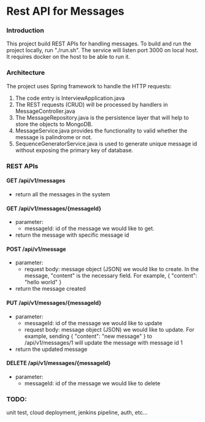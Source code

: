 # Rest API for Messages

### Introduction
This project build REST APIs for handling messages. 
To build and run the project locally, run "./run.sh". 
The service will listen port 3000 on local host.
It requires docker on the host to be able to run it.

### Architecture
The project uses Spring framework to handle the HTTP requests:
1) The code entry is InterviewApplication.java
2) The REST requests (CRUD) will be processed by handlers in MessageController.java
3) The MessageRepository.java is the persistence layer that will help to store the objects to MongoDB. 
4) MessageService.java provides the functionality to valid whether the message is palindrome or not.
5) SequenceGeneratorService.java is used to generate unique message id without exposing the primary 
key of database.

### REST APIs
#### GET /api/v1/messages
- return all the messages in the system
#### GET /api/v1/messages/{messageId}
- parameter: 
  - messageId: id of the message we would like to get.
- return the message with specific message id
#### POST /api/v1/message
- parameter: 
  - request body: message object (JSON) we would like to create. 
  In the message, "content" is the necessary field. For example, 
  { "content": "hello world" } 
- return the message created
#### PUT /api/v1/messages/{messageId}
- parameter: 
  - messageId: id of the message we would like to update
  - request body: message object (JSON) we would like to update.
   For example, sending { "content": "new message" } to 
   /api/v1/messages/1 will update the message with message id 1
- return the updated message
#### DELETE /api/v1/messages/{messageId}
- parameter: 
  - messageId: id of the message we would like to delete
 
### TODO:
unit test, cloud deployment, jenkins pipeline, auth, etc...
